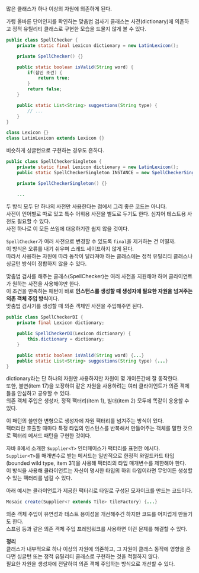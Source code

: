많은 클래스가 하나 이상의 자원에 의존하게 된다.

가령 올바른 단어인지를 확인하는 맞춤법 검사기 클래스는 사전(dictionary)에 의존하고 정적 유틸리티 클래스로 구현한 모습을 드물지 않게 볼 수 있다.

```java
public class SpellChecker {
    private static final Lexicon dictionary = new LatinLexicon();

    private SpellChecker() {}

    public static boolean isValid(String word) {
        if(참인 조건) {
            return true;
        }
        return false;
    }

    public static List<String> suggestions(String type) {
        // ...
    }
}

class Lexicon {}
class LatinLexicon extends Lexicon {}
```


비슷하게 싱글턴으로 구현하는 경우도 흔하다.

```java
public class SpellCheckerSingleton {
    private static final Lexicon dictionary = new LatinLexicon();
    public static SpellCheckerSingleton INSTANCE = new SpellCheckerSingleton(...);

    private SpellCheckerSingleton() {}
    
    ...
```

두 방식 모두 단 하나의 사전만 사용한다는 점에서 그리 좋은 코드는 아니다.<br/>
사전이 언어별로 따로 있고 특수 어휘용 사전을 별도로 두기도 한다. 심지어 테스트용 사전도 필요할 수 있다.<br/>
사전 하나로 이 모든 쓰임에 대응하기란 쉽지 않을 것이다.

`SpellChecker`가 여러 사전으로 변경할 수 있도록 `final`을 제거하는 건 어떨까.<br/>
이 방식은 오류를 내기 쉬우며 스레드 세이프하지 않게 된다.<br/>
따라서 사용하는 자원에 따라 동작이 달라져야 하는 클래스에는 정적 유틸리티 클래스나 싱글턴 방식이 정합하지 않을 수 있다.

맞춤법 검사를 해주는 클래스(SpellChecker)는 여러 사전을 지원해야 하며 클라이언트가 원하는 사전을 사용해야만 한다.<br/>
이 조건을 만족하는 패턴이 바로 **인스턴스를 생성할 때 생성자에 필요한 자원을 넘겨주는 의존 객체 주입 방식**이다.<br/>
맞춤법 검사기를 생성할 때 의존 객체인 사전을 주입해주면 된다.

```java
public class SpellCheckerDI {
    private final Lexicon dictionary;

    public SpellCheckerDI(Lexicon dictionary) {
        this.dictionary = dictionary;
    }

    public static boolean isValid(String word) {...}
    public static List<String> suggestions(String type) {...}
}
```

dictionary라는 단 하나의 자원만 사용하지만 자원이 몇 개이든간에 잘 동작한다.<br/>
또한, 불변(item 17)을 보장하여 같은 자원을 사용하려는 여러 클라이언트가 의존 객체들을 안심하고 공유할 수 있다.<br/>
의존 객체 주입은 생성자, 정적 팩터리(item 1), 빌더(item 2) 모두에 똑같이 응용할 수 있다.

이 패턴의 쓸만한 변형으로 생성자에 자원 팩터리를 넘겨주는 방식이 있다.<br/>
팩터리란 호출할 때마다 특정 타입의 인스턴스를 반복해서 만들어주는 객체를 말한 것으로 팩터리 메서드 패턴을 구현한 것이다.

자바 8에서 소개한 `Supplier<T>` 인터페이스가 팩터리를 표현한 예시다.<br/>
`Supplier<T>`를 매개변수로 받는 메서드는 일반적으로 한정적 와일드카드 타입(bounded wild type, item 31)을 사용해 팩터리의 타입 매개변수를 제한해야 한다.<br/>
이 방식을 사용해 클라이언트는 자신이 명시한 타입의 하위 타입이라면 무엇이든 생성할 수 있는 팩터리를 넘길 수 있다.

아래 예시는 클라이언트가 제공한 팩터리로 타일로 구성된 모자이크를 만드는 코드이다.

```java
Mosaic create(Supplier<? extends Tile> tileFactory) {...}
```

의존 객체 주입이 유연성과 테스트 용이성을 개선해주긴 하지만 코드를 어지럽게 만들기도 한다.<br/>
스프링 등과 같은 의존 객체 주입 프레임워크를 사용하면 이런 문제를 해결할 수 있다.

**정리**<br/>
클래스가 내부적으로 하나 이상의 자원에 의존하고, 그 자원이 클래스 동작에 영향을 준다면 싱글턴 또는 정적 유틸리티 클래스로 구현하는 것을 적절하지 않다.<br/>
필요한 자원을 생성자에 전달하여 의존 객체 주입하는 방식으로 개선할 수 있다.

